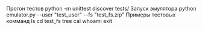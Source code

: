 Прогон тестов
python -m unittest discover tests/
Запуск эмулятора
python emulator.py --user "test_user" --fs "test_fs.zip"
Примеры тестовых комманд
ls
cd test_fs
tree
cal
whoami
exit